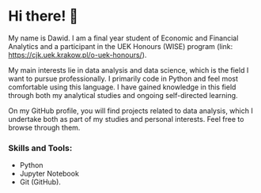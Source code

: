 # Hi there! 👋
My name is Dawid. I am a final year student of Economic and Financial Analytics and a participant in the UEK Honours (WISE) program (link: https://cjk.uek.krakow.pl/o-uek-honours/).

My main interests lie in data analysis and data science, which is the field I want to pursue professionally. I primarily code in Python and feel most comfortable using this language. I have gained knowledge in this field through both my analytical studies and ongoing self-directed learning.

On my GitHub profile, you will find projects related to data analysis, which I undertake both as part of my studies and personal interests. Feel free to browse through them.

### Skills and Tools:
- Python
- Jupyter Notebook
- Git (GitHub).

